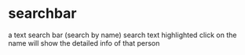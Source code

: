 # searchbar
a text search bar (search by name)
search text highlighted
click on the name will show the detailed info of that person
